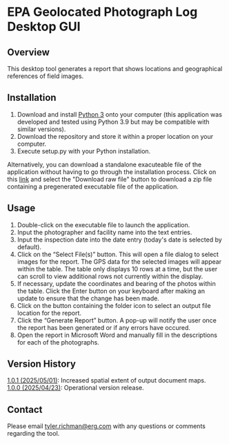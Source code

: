 # EPA Geolocated Photograph Log Desktop GUI
## Overview
This desktop tool generates a report that shows locations and geographical references of field images.

## Installation
<ol>
  <li>Download and install <a href="https://www.python.org/downloads/">Python 3</a> onto your computer (this application was developed and tested using Python 3.9 but may be compatible with similar versions).</li>
  <li>Download the repository and store it within a proper location on your computer.</i>
  <li>Execute setup.py with your Python installation.</li>
</ol>

Alternatively, you can download a standalone exacuteable file of the application without having to go through the installation process. Click on this <a href="https://github.com/tylerrichman-erg/EPA-Geolocated-Photograph-Log-DesktopGUI/blob/main/EPA-Geolocated-Photograph-Log-DesktopGUI_1_0_1.zip">link</a> and select the "Download raw file" button to download a zip file containing a pregenerated executable file of the application.

## Usage
<ol>
  <li>Double-click on the executable file to launch the application.</li>
  <li>Input the photographer and facility name into the text entries.</li>
  <li>Input the inspection date into the date entry (today's date is selected by default).</li>
  <li>Click on the “Select File(s)” button. This will open a file dialog to select images for the report. The GPS data for the selected images will appear within the table. The table only displays 10 rows at a time, but the user can scroll to view additional rows not currently within the display.</li>
  <li>If necessary, update the coordinates and bearing of the photos within the table. Click the Enter button on your keyboard after making an update to ensure that the change has been made.</li>
  <li>Click on the button containing the folder icon to select an output file location for the report.</li>
  <li>Click the “Generate Report” button. A pop-up will notify the user once the report has been generated or if any errors have occured.</li>
  <li>Open the report in Microsoft Word and manually fill in the descriptions for each of the photographs. </li>
</ol>

## Version History
<ins>1.0.1 (2025/05/01)</ins>: Increased spatial extent of output document maps.<br>
<ins>1.0.0 (2025/04/23)</ins>: Operational version release.

## Contact
Please email tyler.richman@erg.com with any questions or comments regarding the tool.
